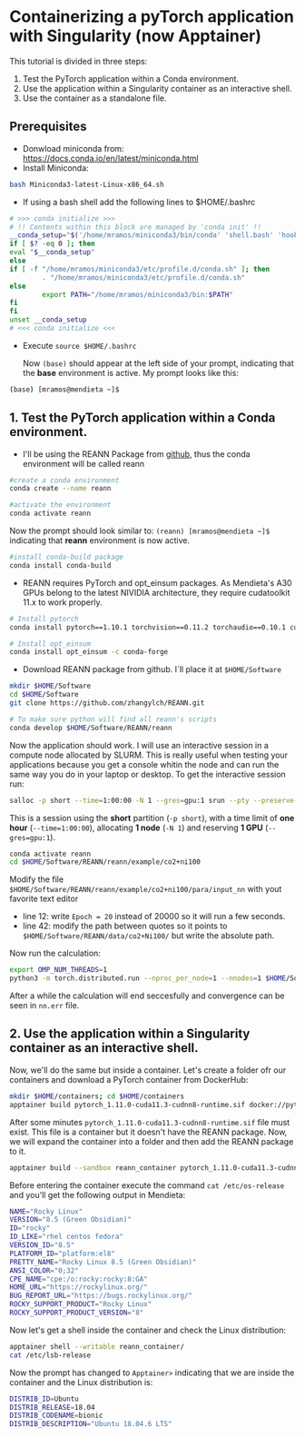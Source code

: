 # Containerizing a pyTorch application with Singularity (now Apptainer)

This tutorial is divided in three steps:
1. Test the PyTorch application within a Conda environment.
2. Use the application within a Singularity container as an interactive shell.
3. Use the container as a standalone file.

## Prerequisites

- Donwload miniconda from:  https://docs.conda.io/en/latest/miniconda.html
- Install Miniconda: 

```bash      
bash Miniconda3-latest-Linux-x86_64.sh
```
- If using a bash shell add the following lines to $HOME/.bashrc

```bash
# >>> conda initialize >>>
# !! Contents within this block are managed by 'conda init' !!
__conda_setup="$('/home/mramos/miniconda3/bin/conda' 'shell.bash' 'hook' 2> /dev/null)"
if [ $? -eq 0 ]; then
eval "$__conda_setup"
else
if [ -f "/home/mramos/miniconda3/etc/profile.d/conda.sh" ]; then
        . "/home/mramos/miniconda3/etc/profile.d/conda.sh"
else
        export PATH="/home/mramos/miniconda3/bin:$PATH"
fi
fi
unset __conda_setup
# <<< conda initialize <<<
```

- Execute `source $HOME/.bashrc`
  
  Now `(base)` should appear at the left side of your prompt, indicating that the **base** environment is active. My prompt looks like this:

```bash
(base) [mramos@mendieta ~]$
```

## 1. Test the PyTorch application within a Conda environment.
- I'll be using the REANN Package from [github](https://github.com/zhangylch/REANN), thus the conda environment will be called reann
```bash
#create a conda environment
conda create --name reann

#activate the environment
conda activate reann
```

Now the prompt should look similar to: `(reann) [mramos@mendieta ~]$` indicating that **reann** environment is now active.

```bash
#install conda-build package
conda install conda-build
```

- REANN requires PyTorch and opt_einsum packages. As Mendieta's A30 GPUs belong to the latest NIVIDIA architecture, they require cudatoolkit 11.x to work properly. 
```bash
# Install pytorch
conda install pytorch==1.10.1 torchvision==0.11.2 torchaudio==0.10.1 cudatoolkit=11.3 -c pytorch -c conda-forge

# Install opt_einsum
conda install opt_einsum -c conda-forge
```

- Download REANN package from github. I´ll place it at `$HOME/Software`

```bash
mkdir $HOME/Software
cd $HOME/Software
git clone https://github.com/zhangylch/REANN.git

# To make sure python will find all reann's scripts
conda develop $HOME/Software/REANN/reann
```

Now the application should work. I will use an interactive session in a compute node allocated by SLURM. This is really useful when testing your applications because you get a console whitin the node and can run the same way you do in your laptop or desktop. To get the interactive session run:

```bash
salloc -p short --time=1:00:00 -N 1 --gres=gpu:1 srun --pty --preserve-env $SHELL
```

This is a session using the **short** partition (`-p short`), with a time limit of **one hour** (`--time=1:00:00`), allocating **1 node** (`-N 1`) and reserving **1 GPU** (`--gres=gpu:1`).

```bash
conda activate reann
cd $HOME/Software/REANN/reann/example/co2+ni100
```

Modify the file `$HOME/Software/REANN/reann/example/co2+ni100/para/input_nn` with yout favorite text editor

- line 12: write `Epoch = 20` instead of 20000 so it will run a few seconds.
- line 42: modify the path between quotes so it points to `$HOME/Software/REANN/data/co2+Ni100/` but write the absolute path.

Now run the calculation:

```bash
export OMP_NUM_THREADS=1
python3 -m torch.distributed.run --nproc_per_node=1 --nnodes=1 $HOME/Software/REANN/reann/run/train.py
```

After a while the calculation will end seccesfully and convergence can be seen in `nn.err` file.

## 2. Use the application within a Singularity container as an interactive shell.

Now, we'll do the same but inside a container. Let's create a folder ofr our containers and download a PyTorch container from DockerHub:

```bash
mkdir $HOME/containers; cd $HOME/containers
apptainer build pytorch_1.11.0-cuda11.3-cudnn8-runtime.sif docker://pytorch/pytorch:1.11.0-cuda11.3-cudnn8-devel
```

After some minutes `pytorch_1.11.0-cuda11.3-cudnn8-runtime.sif` file must exist. This file is a container but it doesn't have the REANN package. Now, we will expand the container into a folder and then add the REANN package to it.

```bash
apptainer build --sandbox reann_container pytorch_1.11.0-cuda11.3-cudnn8-runtime.sif
```
Before entering the container execute the command `cat /etc/os-release` and you'll get the following output in Mendieta:

```bash
NAME="Rocky Linux"
VERSION="8.5 (Green Obsidian)"
ID="rocky"
ID_LIKE="rhel centos fedora"
VERSION_ID="8.5"
PLATFORM_ID="platform:el8"
PRETTY_NAME="Rocky Linux 8.5 (Green Obsidian)"
ANSI_COLOR="0;32"
CPE_NAME="cpe:/o:rocky:rocky:8:GA"
HOME_URL="https://rockylinux.org/"
BUG_REPORT_URL="https://bugs.rockylinux.org/"
ROCKY_SUPPORT_PRODUCT="Rocky Linux"
ROCKY_SUPPORT_PRODUCT_VERSION="8"
```

Now let's get a shell inside the container and check the Linux distribution:

```bash
apptainer shell --writable reann_container/
cat /etc/lsb-release
```

Now the prompt has changed to `Apptainer>` indicating that we are inside the container and the Linux distribution is:
```bash
DISTRIB_ID=Ubuntu
DISTRIB_RELEASE=18.04
DISTRIB_CODENAME=bionic
DISTRIB_DESCRIPTION="Ubuntu 18.04.6 LTS"
```
